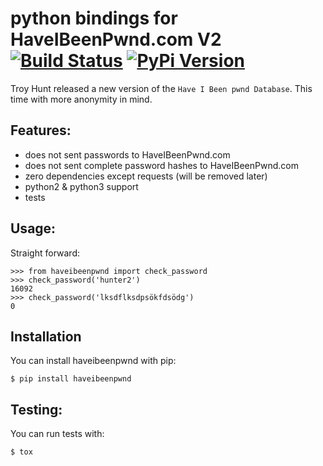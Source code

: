 # python bindings for HaveIBeenPwnd.com V2 [![Build Status](https://img.shields.io/travis/figo-connect/python-figo.svg?style=flat-square)](https://travis-ci.org/figo-connect/python-figo) [![PyPi Version](http://img.shields.io/pypi/v/haveibeenpwnd.svg?style=flat-square)](https://pypi.python.org/pypi/haveibeenpwnd)

Troy Hunt released a new version of the `Have I Been pwnd Database`. This time with more anonymity
in mind.

## Features:

* does not sent passwords to HaveIBeenPwnd.com
* does not sent complete password hashes to HaveIBeenPwnd.com
* zero dependencies except requests (will be removed later)
* python2 & python3 support
* tests

## Usage:

Straight forward:

    >>> from haveibeenpwnd import check_password
    >>> check_password('hunter2')
    16092
    >>> check_password('lksdflksdpsökfdsödg')
    0

## Installation

You can install haveibeenpwnd with pip:

    $ pip install haveibeenpwnd


## Testing:

You can run tests with:

    $ tox

